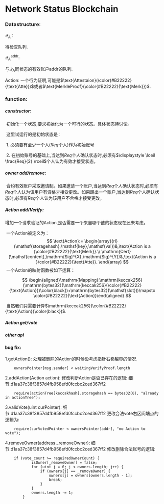 # Network Status Blockchain

### Datastructure:

$\mathcal{Q}_{\text{A}}$：
    
  待检查队列.

${\mathcal{Q}}^{\text{addr}}_{\text{A}}$: 

  与$\mathcal{Q}_{\text{A}}$同状态的有效账户$\text{addr}$的队列.

$\text{Action}$: 一个行为证明,可能是$\text{Attestaion}(\color{#B22222}{\text{Atte}})$或者$\text{MerkleProof}(\color{#B22222}{\text{Merk}})$.

### function:

##### constructor:

​	初始化一个状态,要求初始化为一个可行的状态。具体状态待讨论。

​	这里试运行的是初始状态是：

​		1. 必须要有至少一个人($Req$个人)作为初始账号

​		2. 在初始账号的基础上,当达到$Req$个人确认状态时,必须有$\displaystyle \lceil \frac{Req}{2} \rceil$个人认为有效才接受状态。

##### owner add/remove:

​	合约有效账户采取邀请制。如果邀请一个账户,当达到$Req$个人确认状态时,必须有$Req$个人认为该用户有资格才接受更改。如果踢出一个账户,当达到$Req$个人确认状态时,必须有$Req$个人认为该用户不合格才接受更改。

##### Action add/Verify:

​	增加一个请求验证的Action,是否需要一个来自哪个链的状态现在还未考虑。

​	一个Action被定义为：
$$
\text{Action}:= \begin{array}{rl}
(\mathsf{storagehash},\mathsf{key},\mathsf{val})&,\text{Action is a }\color{#B22222}{\text{Merk}}.\\
\mathrm{Cert}(\mathsf{content},\mathrm{Sig}^{X},\mathrm{Sig}^{Y})&,\text{Action is a }\color{#B22222}{\text{Atte}}.
\end{array}
$$
​	一个Action的映射函数被如下运算：


$$
\begin{aligned}\mathrm{Mapping}:\mathrm{keccak256}(\mathrm{bytes32}(\mathrm{keccak256}(\color{#B22222}{\text{Action}})\color{black})+\mathrm{bytes32}(\mathsf{slot}))\mapsto \color{#B22222}{\text{Action}}\end{aligned}
$$


​	当然我们只需要计算$\mathrm{keccak256}(\color{#B22222}{\text{Action}}\color{black})$.

##### Action get/vote



##### other api


#### bug fix:
1.getAction(): 
处理被删除的Action的时候没考虑指针右移越界的情况.
```
    ownersPointer[msg.sender] < waitingVerifyProof.length
```
2.addAction(Action action):
修改判断Action是否已存在的逻辑:
细节:d1aa37c38f3857d4fb958efd0fccbc2ced367ff2
```
    require(actionTree[keccakhash].storagehash == bytes32(0), "already in actionTree");
```
3.validVote(uint curPointer):
细节:d1aa37c38f3857d4fb958efd0fccbc2ced367ff2
更改合法vote右区间端点的逻辑为:
```
    require(curVotedPointer < ownersPointer[addr], "no Action to vote");
```
4.removeOwner(address _removeOwner):
细节:d1aa37c38f3857d4fb958efd0fccbc2ced367ff2
修改删除合法账号的逻辑:
```
    if (vote_count >= requiredOwnerCount) {
            isOwner[_removeOwner] = false;
            for (uint j = 0; j < owners.length; j++) {
                if (owners[j] == _removeOwner) {
                    owners[j] = owners[owners.length - 1];
                    break;
                }
            }
            owners.length -= 1;
        }
```
